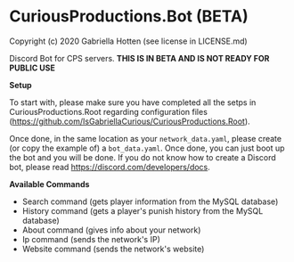# CuriousProductions.Bot (BETA)
Copyright (c) 2020 Gabriella Hotten (see license in LICENSE.md)

Discord Bot for CPS servers. **THIS IS IN BETA AND IS NOT READY FOR PUBLIC USE**

**Setup**

To start with, please make sure you have completed all the setps in CuriousProductions.Root regarding configuration files (https://github.com/IsGabriellaCurious/CuriousProductions.Root).

Once done, in the same location as your `network_data.yaml`, please create (or copy the example of) a `bot_data.yaml`. Once done, you can just boot up the bot and you will be done. If you do not know how to create a Discord bot, please read https://discord.com/developers/docs.

**Available Commands**

- Search command (gets player information from the MySQL database)
- History command (gets a player's punish history from the MySQL database)
- About command (gives info about your network)
- Ip command (sends the network's IP)
- Website command (sends the network's website)
